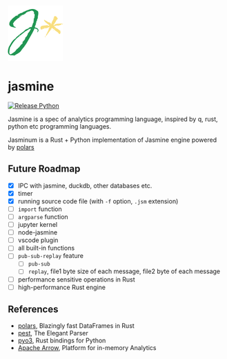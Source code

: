 ![j*](icon.png)

# jasmine

[![Release Python](https://github.com/hinmeru/jasmine/actions/workflows/release-python.yml/badge.svg)](https://github.com/hinmeru/jasmine/actions/workflows/release-python.yml)

Jasmine is a spec of analytics programming language, inspired by q, rust, python etc programming languages.

Jasminum is a Rust + Python implementation of Jasmine engine powered by [polars](https://pola.rs/)

## Future Roadmap

- [x] IPC with jasmine, duckdb, other databases etc.
- [x] timer
- [x] running source code file (with `-f` option, `.jsm` extension)
- [ ] `import` function
- [ ] `argparse` function
- [ ] jupyter kernel
- [ ] node-jasmine
- [ ] vscode plugin
- [ ] all built-in functions
- [ ] `pub-sub-replay` feature
  - [ ] `pub-sub`
  - [ ] `replay`, file1 byte size of each message, file2 byte of each message
- [ ] performance sensitive operations in Rust
- [ ] high-performance Rust engine

## References

- [polars](https://pola.rs/), Blazingly fast DataFrames in Rust
- [pest](https://pest.rs/), The Elegant Parser
- [pyo3](https://pyo3.rs/), Rust bindings for Python
- [Apache Arrow](https://arrow.apache.org/), Platform for in-memory Analytics
